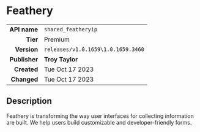 # Feathery
| | |
|-:|-|
|**API name**|`shared_featheryip`|
|**Tier**|Premium|
|**Version**|`releases/v1.0.1659\1.0.1659.3460`|
|**Publisher**|**Troy Taylor**|
|**Created**|Tue Oct 17 2023|
|**Changed**|Tue Oct 17 2023|

## Description
Feathery is transforming the way user interfaces for collecting information are built. We help users build customizable and developer-friendly forms.
